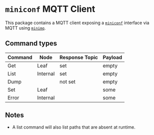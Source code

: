 # `miniconf` MQTT Client

This package contains a MQTT client exposing a [`miniconf`](https://crates.io/crates/miniconf) interface via MQTT using [`minimq`](https://crates.io/crates/minimq).

## Command types

| Command | Node | Response Topic | Payload |
| --- | --- | --- | --- |
| Get | Leaf | set | empty |
| List | Internal | set | empty |
| Dump |  | not set | empty |
| Set | Leaf | | some |
| Error | Internal |  | some |

## Notes

* A list command will also list paths that are absent at runtime.
